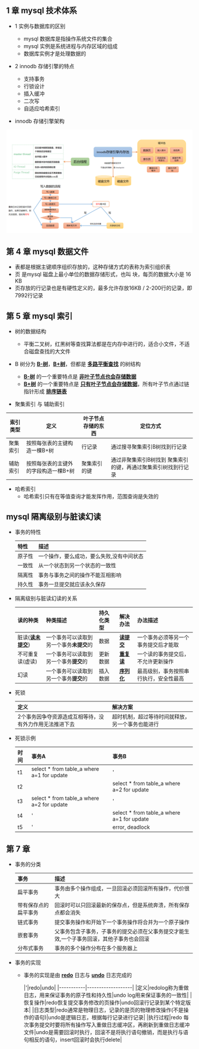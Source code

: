 ## 1 章 mysql 技术体系

- 1 实例与数据库的区别
  * mysql 数据库是指操作系统文件的集合
  * mysql 实例是系统进程与内存区域的组成
  * 数据库实例才是处理数据的
  
- 2 innodb 存储引擎的特点

  * 支持事务
  * 行锁设计
  * 插入缓冲
  * 二次写
  * 自适应哈希索引
  
- innodb 存储引擎架构

![innodb](https://raw.githubusercontent.com/caesar-empereur/read-book/master/photo/mysql/innodb.png)


## 第 4 章 mysql 数据文件

  * 表都是根据主键顺序组织存放的，这种存储方式的表称为索引组织表
  * 页 是mysql 磁盘上最小单位的数据存储形式，也叫 块，每页的数据大小是 16 KB
  * 页存放的行记录也是有硬性定义的，最多允许存放16KB / 2-200行的记录，即7992行记录
  
## 第 5 章 mysql 索引

 * 树的数据结构
   * 平衡二叉树，红黑树等查找算法都是在内存中进行的，适合小文件，不适合磁盘查找的大文件
 * B 树分为 **[B-树](#B-树)**，**[B+树](#B+树)**，但都是 **[多路平衡查找](#多路平衡查找)** 的树结构
   * **[B-树](#B-树)** 的一个重要特点是 **[非叶子节点也会存储数据](#非叶子节点也会存储数据)**
   * **[B+树](#B+树)** 的一个重要特点是 **[只有叶子节点会存储数据](#只有叶子节点会存储数据)**，所有叶子节点通过链指针形成 **[排序链表](#排序链表)**
    
 * 聚集索引 与 辅助索引
  
  |索引类型 | 定义 |叶子节点存储的东西 | 定位方式 |
  |-----------|-------------------|------------|------|
  |聚集索引| 按照每张表的主键构造一棵B+树 | 行记录 | 通过搜寻聚集索引B树找到行记录 |
  |辅助索引| 按照每张表的主键外的字段构造一棵B+树| 聚集索引的键 | 通过非聚集索引B树找到 聚集索引的键，再通过聚集索引树找到行记录 |
 
 * 哈希索引
   * 哈希索引只有在等值查询才能发挥作用，范围查询是失效的
   
 ## mysql 隔离级别与脏读幻读
 
 * 事务的特性
 
      |特性|描述|
      |-----------|-------------------|
      |原子性|一个操作，要么成功，要么失败,没有中间状态|
      |一致性|从一个状态到另一个状态的一致性|
      |隔离性|事务与事务之间的操作不能互相影响|
      |持久性|事务一旦提交就应该永久保存|
      
  * 隔离级别与脏读幻读的关系
  
    |读的种类|种类描述|持久化类型|解决办法|办法描述
    |-----------|-------------------|-------------|-------------|-------------|
    |脏读{**[读未提交](#读未提交)**}|一个事务可以读取到另一个事务**未提交**的|数据|**[读提交](#读提交)**|一个事务必须等另一个事务提交后才能取|
    |不可重复读(虚读)|一个事务可以读取到另一个事务**提交**的|更新数据|**[重复读](#重复读)**|一个读的事务提交后，不允许更新操作|
    |幻读|一个事务可以读取到另一个事务**提交**的|插入数据|**[序列化](#序列化)**|最高级别，事务按照串行执行，安全性最高|
    
  * 死锁
  
      |定义|解决方案|
      |-----------|-------------------|
      |2个事务因争夺资源造成互相等待，没有外力作用无法推进下去|超时机制，超过等待时间就释放，另一个事务也能进行|
      
  * 死锁示例
  
      |时间|事务A|事务B|
      |-----------|-------------------|---------|
      |t1 |select * from table_a where a=1 for update|'|
      |t2 ||select * from table_a where a=2 for update|
      |t3 |select * from table_a where a=2 for update|'|
      |t4 |'|select * from table_a where a=1 for update|
      |t5 |'|error, deadlock|
      
## 第 7 章

* 事务的分类

    |事务|描述|
    |-----------|-------------------|
    |扁平事务|事务由多个操作组成，一旦回滚必须回滚所有操作，代价很大|
    |带有保存点的扁平事务|回滚时可以只回滚最新的保存点，但是系统奔溃，所有保存点都会消失|
    |链式事务|提交事务操作和开始下一个事务操作将合并为一个原子操作|
    |嵌套事务|父事务包含子事务，子事务的提交必须在父事务提交才能生效,一个子事务回滚，其他子事务也会回滚|
    |分布式事务|事务的多个操作分布在多个服务器上|
    
* 事务的实现
  * 事务的实现是由 **[redo](#redo)** 日志与 **[undo](#undo)** 日志完成的
  
    |'|redo|undo|
    |-----------|-------------------|
    |定义|redolog称为重做日志，用来保证事务的原子性和持久性|undo log用来保证事务的一致性|
    |恢复操作|redo恢复提交事务修改的页操作|undo回滚行记录到某个特定版本|
    |日志类型|redo通常是物理日志，记录的是页的物理修改操作(不是操作的语句)|undo是逻辑日志，根据每行记录进行记录|
    |执行过程|redo 每次事务提交时要将所有操作写入重做日志缓冲区，再刷新到重做日志缓冲文件|undo是需要回滚时执行，回滚不是将执行语句撤销，而是执行与语句相反的语句，insert回滚时会执行delete|
